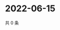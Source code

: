 # 2022-06-15

共 0 条

<!-- BEGIN WEIBO -->
<!-- 最后更新时间 Wed Jun 15 2022 19:14:20 GMT+0800 (China Standard Time) -->

<!-- END WEIBO -->
